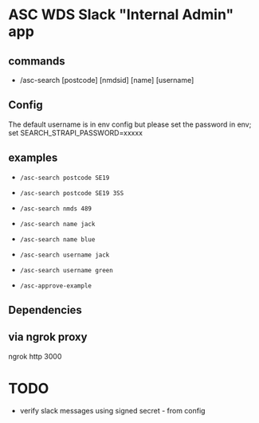 # ASC WDS Slack "Internal Admin" app

## commands
* /asc-search [postcode] [nmdsid] [name] [username] <value>

## Config
The default username is in env config but please set the password in env;
set SEARCH_STRAPI_PASSWORD=xxxxx

## examples
* `/asc-search postcode SE19`
* `/asc-search postcode SE19 3SS`
* `/asc-search nmds 489`
* `/asc-search name jack`
* `/asc-search name blue`
* `/asc-search username jack`
* `/asc-search username green`

* `/asc-approve-example`

## Dependencies


## via ngrok proxy
ngrok http 3000

# TODO
* verify slack messages using signed secret - from config